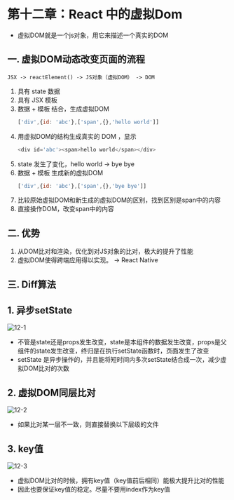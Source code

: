# 第十二章：React 中的虚拟Dom

* 虚拟DOM就是一个js对象，用它来描述一个真实的DOM

## 一. 虚拟DOM动态改变页面的流程
`JSX -> reactElement() -> JS对象（虚拟DOM） -> DOM`

1. 具有 state 数据
2. 具有 JSX 模板
3. 数据 + 模板 结合，生成虚拟DOM
    ```javascript
    ['div',{id: 'abc'},['span',{},'hello world']]
    ```
4. 用虚拟DOM的结构生成真实的 DOM ，显示
    ```javascript
    <div id='abc'><span>hello world</span></div>
    ```
5. state 发生了变化，hello world -> bye bye
6. 数据 + 模板 生成新的虚拟DOM
    ```javascript
    ['div',{id: 'abc'},['span',{},'bye bye']]
    ```
7. 比较原始虚拟DOM和新生成的虚拟DOM的区别，找到区别是span中的内容
8. 直接操作DOM，改变span中的内容

## 二. 优势
1. 从DOM比对和渲染，优化到对JS对象的比对，极大的提升了性能
2. 虚拟DOM使得跨端应用得以实现。 -> React Native

## 三. Diff算法

## 1. 异步setState
![12-1](https://s2.ax1x.com/2020/02/22/3QDhi6.md.png)

* 不管是state还是props发生改变，state是本组件的数据发生改变，props是父组件的state发生改变，终归是在执行setState函数时，页面发生了改变
* setState 是异步操作的，并且能将短时间内多次setState结合成一次，减少虚拟DOM比对的次数

## 2. 虚拟DOM同层比对
![12-2](https://s2.ax1x.com/2020/02/22/3Qsph6.md.png)

* 如果比对某一层不一致，则直接替换以下层级的文件

## 3. key值
![12-3](https://s2.ax1x.com/2020/02/22/3Qsljg.md.png)
* 虚拟DOM比对的时候，拥有key值（key值前后相同）能极大提升比对的性能
* 因此也要保证key值的稳定。尽量不要用index作为key值




<comment/>